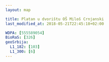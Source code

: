 ```yaml
---
layout: map

title: Platan u dvorištu OŠ Miloš Crnjanski
last_modified_at: 2018-05-21T22:45:18+02:00

WDPA: [555589054]
BioRaS: [326]
geoSrbija:
  L1_182: [103]
  L1_300: [6]
---
```

